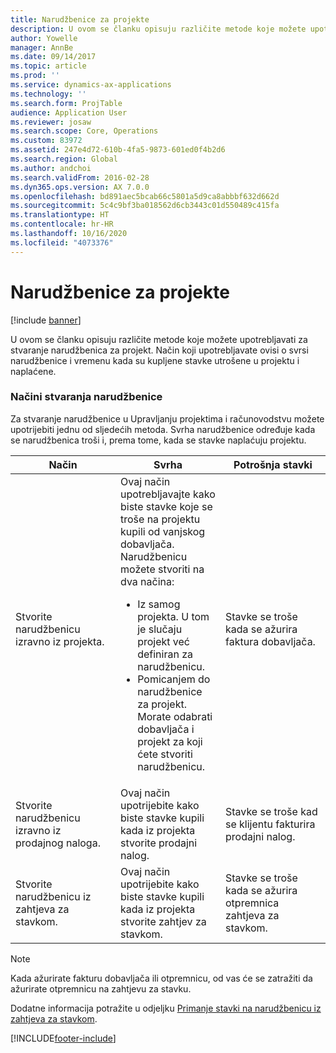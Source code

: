 ```yaml
---
title: Narudžbenice za projekte
description: U ovom se članku opisuju različite metode koje možete upotrebljavati za stvaranje narudžbenica za projekt. Način koji upotrebljavate ovisi o svrsi narudžbenice i vremenu kada su kupljene stavke utrošene u projektu i naplaćene.
author: Yowelle
manager: AnnBe
ms.date: 09/14/2017
ms.topic: article
ms.prod: ''
ms.service: dynamics-ax-applications
ms.technology: ''
ms.search.form: ProjTable
audience: Application User
ms.reviewer: josaw
ms.search.scope: Core, Operations
ms.custom: 83972
ms.assetid: 247e4d72-610b-4fa5-9873-601ed0f4b2d6
ms.search.region: Global
ms.author: andchoi
ms.search.validFrom: 2016-02-28
ms.dyn365.ops.version: AX 7.0.0
ms.openlocfilehash: bd891aec5bcab66c5801a5d9ca8abbbf632d662d
ms.sourcegitcommit: 5c4c9bf3ba018562d6cb3443c01d550489c415fa
ms.translationtype: HT
ms.contentlocale: hr-HR
ms.lasthandoff: 10/16/2020
ms.locfileid: "4073376"
---
```

# <a name="purchase-orders-for-a-project"></a>Narudžbenice za projekte

[!include [banner](../includes/banner.md)]

U ovom se članku opisuju različite metode koje možete upotrebljavati za stvaranje narudžbenica za projekt. Način koji upotrebljavate ovisi o svrsi narudžbenice i vremenu kada su kupljene stavke utrošene u projektu i naplaćene.

### <a name="methods-for-creating-a-purchase-order"></a>Načini stvaranja narudžbenice

Za stvaranje narudžbenice u Upravljanju projektima i računovodstvu možete upotrijebiti jednu od sljedećih metoda. Svrha narudžbenice određuje kada se narudžbenica troši i, prema tome, kada se stavke naplaćuju projektu.

<table>
<colgroup>
<col width="33%" />
<col width="33%" />
<col width="33%" />
</colgroup>
<thead>
<tr class="header">
<th>Način</th>
<th>Svrha</th>
<th>Potrošnja stavki</th>
</tr>
</thead>
<tbody>
<tr class="odd">
<td>Stvorite narudžbenicu izravno iz projekta.</td>
<td>Ovaj način upotrebljavajte kako biste stavke koje se troše na projektu kupili od vanjskog dobavljača. Narudžbenicu možete stvoriti na dva načina:
<ul>
<li>Iz samog projekta. U tom je slučaju projekt već definiran za narudžbenicu.</li>
<li>Pomicanjem do narudžbenice za projekt. Morate odabrati dobavljača i projekt za koji ćete stvoriti narudžbenicu.</li>
</ul></td>
<td>Stavke se troše kada se ažurira faktura dobavljača.</td>
</tr>
<tr class="even">
<td>Stvorite narudžbenicu izravno iz prodajnog naloga.</td>
<td>Ovaj način upotrijebite kako biste stavke kupili kada iz projekta stvorite prodajni nalog.</td>
<td>Stavke se troše kad se klijentu fakturira prodajni nalog.</td>
</tr>
<tr class="odd">
<td>Stvorite narudžbenicu iz zahtjeva za stavkom.</td>
<td>Ovaj način upotrijebite kako biste stavke kupili kada iz projekta stvorite zahtjev za stavkom.</td>
<td>Stavke se troše kada se ažurira otpremnica zahtjeva za stavkom.</td>
</tr>
</tbody>
</table>

> [!NOTE] 
> Kada ažurirate fakturu dobavljača ili otpremnicu, od vas će se zatražiti da ažurirate otpremnicu na zahtjevu za stavku.

Dodatne informacija potražite u odjeljku [Primanje stavki na narudžbenicu iz zahtjeva za stavkom](tasks/receive-items-purchase-order-item-requirement.md).



[!INCLUDE[footer-include](../includes/footer-banner.md)]